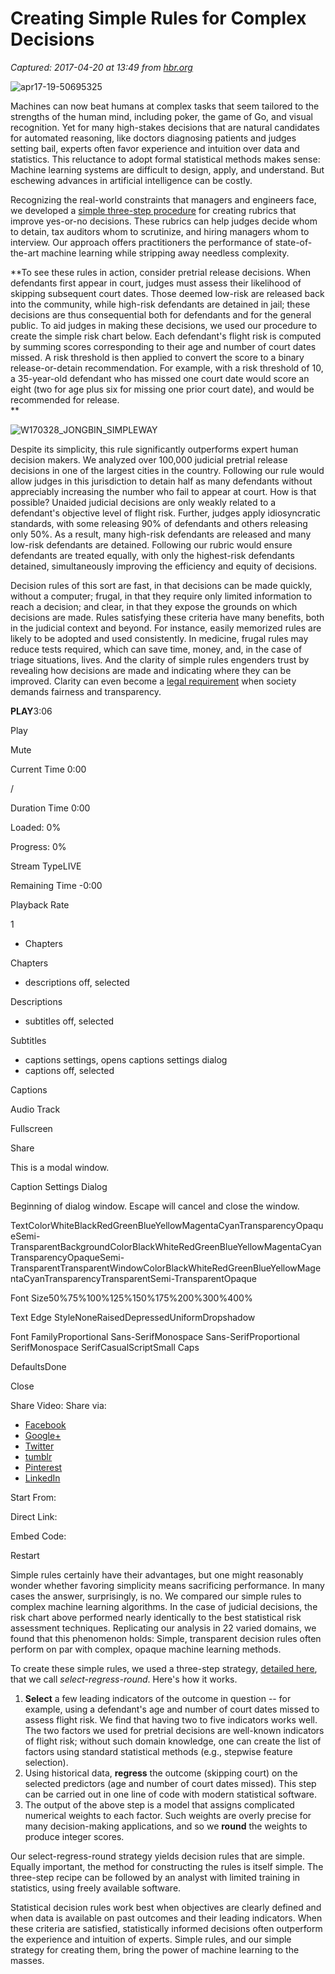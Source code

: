 # Creating Simple Rules for Complex Decisions

_Captured: 2017-04-20 at 13:49 from [hbr.org](https://hbr.org/2017/04/creating-simple-rules-for-complex-decisions?utm_campaign=hbr&utm_source=twitter&utm_medium=social)_

![apr17-19-50695325](https://hbr.org/resources/images/article_assets/2017/04/apr17-19-50695325-300x169.jpg)

Machines can now beat humans at complex tasks that seem tailored to the strengths of the human mind, including poker, the game of Go, and visual recognition. Yet for many high-stakes decisions that are natural candidates for automated reasoning, like doctors diagnosing patients and judges setting bail, experts often favor experience and intuition over data and statistics. This reluctance to adopt formal statistical methods makes sense: Machine learning systems are difficult to design, apply, and understand. But eschewing advances in artificial intelligence can be costly.

Recognizing the real-world constraints that managers and engineers face, we developed a [simple three-step procedure](https://arxiv.org/abs/1702.04690) for creating rubrics that improve yes-or-no decisions. These rubrics can help judges decide whom to detain, tax auditors whom to scrutinize, and hiring managers whom to interview. Our approach offers practitioners the performance of state-of-the-art machine learning while stripping away needless complexity.

**To see these rules in action, consider pretrial release decisions. When defendants first appear in court, judges must assess their likelihood of skipping subsequent court dates. Those deemed low-risk are released back into the community, while high-risk defendants are detained in jail; these decisions are thus consequential both for defendants and for the general public. To aid judges in making these decisions, we used our procedure to create the simple risk chart below. Each defendant's flight risk is computed by summing scores corresponding to their age and number of court dates missed. A risk threshold is then applied to convert the score to a binary release-or-detain recommendation. For example, with a risk threshold of 10, a 35-year-old defendant who has missed one court date would score an eight (two for age plus six for missing one prior court date), and would be recommended for release.  
**

![W170328_JONGBIN_SIMPLEWAY](https://hbr.org/resources/images/article_assets/2017/04/W170328_JONGBIN_SIMPLEWAY-159x300.png)

Despite its simplicity, this rule significantly outperforms expert human decision makers. We analyzed over 100,000 judicial pretrial release decisions in one of the largest cities in the country. Following our rule would allow judges in this jurisdiction to detain half as many defendants without appreciably increasing the number who fail to appear at court. How is that possible? Unaided judicial decisions are only weakly related to a defendant's objective level of flight risk. Further, judges apply idiosyncratic standards, with some releasing 90% of defendants and others releasing only 50%. As a result, many high-risk defendants are released and many low-risk defendants are detained. Following our rubric would ensure defendants are treated equally, with only the highest-risk defendants detained, simultaneously improving the efficiency and equity of decisions.

Decision rules of this sort are fast, in that decisions can be made quickly, without a computer; frugal, in that they require only limited information to reach a decision; and clear, in that they expose the grounds on which decisions are made. Rules satisfying these criteria have many benefits, both in the judicial context and beyond. For instance, easily memorized rules are likely to be adopted and used consistently. In medicine, frugal rules may reduce tests required, which can save time, money, and, in the case of triage situations, lives. And the clarity of simple rules engenders trust by revealing how decisions are made and indicating where they can be improved. Clarity can even become a [legal requirement](https://arxiv.org/abs/1606.08813) when society demands fairness and transparency.

**PLAY**3:06

Play

Mute

Current Time 0:00

/

Duration Time 0:00

Loaded: 0%

Progress: 0%

Stream TypeLIVE

Remaining Time -0:00

Playback Rate

1

  * Chapters

Chapters

  * descriptions off, selected

Descriptions

  * subtitles off, selected

Subtitles

  * captions settings, opens captions settings dialog
  * captions off, selected

Captions

Audio Track

Fullscreen

Share

This is a modal window.

Caption Settings Dialog

Beginning of dialog window. Escape will cancel and close the window.

TextColorWhiteBlackRedGreenBlueYellowMagentaCyanTransparencyOpaqueSemi-TransparentBackgroundColorBlackWhiteRedGreenBlueYellowMagentaCyanTransparencyOpaqueSemi-TransparentTransparentWindowColorBlackWhiteRedGreenBlueYellowMagentaCyanTransparencyTransparentSemi-TransparentOpaque

Font Size50%75%100%125%150%175%200%300%400%

Text Edge StyleNoneRaisedDepressedUniformDropshadow

Font FamilyProportional Sans-SerifMonospace Sans-SerifProportional SerifMonospace SerifCasualScriptSmall Caps

DefaultsDone

Close

Share Video: Share via:

  * [Facebook](https://www.facebook.com/sharer/sharer.php?u=https%3A%2F%2Fhbr.org%2F2017%2F04%2Fcreating-simple-rules-for-complex-decisions%3Futm_campaign%3Dhbr%26utm_source%3Dtwitter%26utm_medium%3Dsocial&title=)
  * [Google+](https://plus.google.com/share?url=https%3A%2F%2Fhbr.org%2F2017%2F04%2Fcreating-simple-rules-for-complex-decisions%3Futm_campaign%3Dhbr%26utm_source%3Dtwitter%26utm_medium%3Dsocial)
  * [Twitter](https://twitter.com/intent/tweet?original_referer=https%3A%2F%2Fabout.twitter.com%2Fresources%2Fbuttons&text=&tw_p=tweetbutton&url=https%3A%2F%2Fhbr.org%2F2017%2F04%2Fcreating-simple-rules-for-complex-decisions%3Futm_campaign%3Dhbr%26utm_source%3Dtwitter%26utm_medium%3Dsocial)
  * [tumblr](http://www.tumblr.com/share?v=3&u=https%3A%2F%2Fhbr.org%2F2017%2F04%2Fcreating-simple-rules-for-complex-decisions%3Futm_campaign%3Dhbr%26utm_source%3Dtwitter%26utm_medium%3Dsocial&t=)
  * [Pinterest](https://pinterest.com/pin/create/button/?url=https%3A%2F%2Fhbr.org%2F2017%2F04%2Fcreating-simple-rules-for-complex-decisions%3Futm_campaign%3Dhbr%26utm_source%3Dtwitter%26utm_medium%3Dsocial&description=&is_video=true)
  * [LinkedIn](https://www.linkedin.com/shareArticle?mini=true&url=https%3A%2F%2Fhbr.org%2F2017%2F04%2Fcreating-simple-rules-for-complex-decisions%3Futm_campaign%3Dhbr%26utm_source%3Dtwitter%26utm_medium%3Dsocial&title=&summary=&source=Classic)

Start From:

Direct Link:

Embed Code:

Restart

Simple rules certainly have their advantages, but one might reasonably wonder whether favoring simplicity means sacrificing performance. In many cases the answer, surprisingly, is no. We compared our simple rules to complex machine learning algorithms. In the case of judicial decisions, the risk chart above performed nearly identically to the best statistical risk assessment techniques. Replicating our analysis in 22 varied domains, we found that this phenomenon holds: Simple, transparent decision rules often perform on par with complex, opaque machine learning methods.

To create these simple rules, we used a three-step strategy, [detailed here](https://arxiv.org/abs/1702.04690), that we call _select-regress-round_. Here's how it works.

  1. **Select** a few leading indicators of the outcome in question -- for example, using a defendant's age and number of court dates missed to assess flight risk. We find that having two to five indicators works well. The two factors we used for pretrial decisions are well-known indicators of flight risk; without such domain knowledge, one can create the list of factors using standard statistical methods (e.g., stepwise feature selection).
  2. Using historical data, **regress** the outcome (skipping court) on the selected predictors (age and number of court dates missed). This step can be carried out in one line of code with modern statistical software. 
  3. The output of the above step is a model that assigns complicated numerical weights to each factor. Such weights are overly precise for many decision-making applications, and so we **round** the weights to produce integer scores. 

Our select-regress-round strategy yields decision rules that are simple. Equally important, the method for constructing the rules is itself simple. The three-step recipe can be followed by an analyst with limited training in statistics, using freely available software.

Statistical decision rules work best when objectives are clearly defined and when data is available on past outcomes and their leading indicators. When these criteria are satisfied, statistically informed decisions often outperform the experience and intuition of experts. Simple rules, and our simple strategy for creating them, bring the power of machine learning to the masses.
